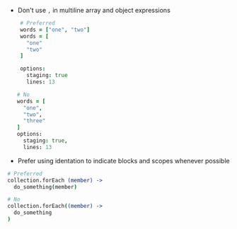* Don't use `,` in multiline array and object expressions
```coffeescript
    # Preferred
    words = ["one", "two"]
    words = [
      "one"
      "two"
    ]

    options:
      staging: true
      lines: 13

   # No
   words = [
     "one",
     "two",
     "three"
   ]
   options:
     staging: true,
     lines: 13
```

* Prefer using identation to indicate blocks and scopes whenever possible
```coffeescript
# Preferred
collection.forEach (member) ->
  do_something(member)

# No
collection.forEach((member) ->
  do_something
)
```